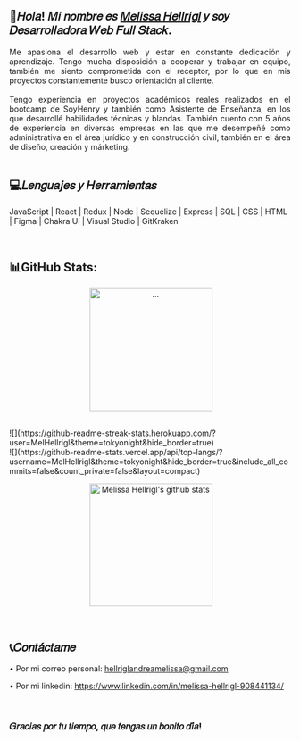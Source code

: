 ## 👋𝐻𝑜𝑙𝑎! 𝑀𝑖 𝑛𝑜𝑚𝑏𝑟𝑒 𝑒𝑠 [𝑀𝑒𝑙𝑖𝑠𝑠𝑎 𝐻𝑒𝑙𝑙𝑟𝑖𝑔𝑙](https://www.linkedin.com/in/melissa-hellrigl-908441134/) 𝑦 𝑠𝑜𝑦 𝐷𝑒𝑠𝑎𝑟𝑟𝑜𝑙𝑙𝑎𝑑𝑜𝑟𝑎 𝑊𝑒𝑏 𝐹𝑢𝑙𝑙 𝑆𝑡𝑎𝑐𝑘. 

<div align="justify">Me apasiona el desarrollo web y estar en constante dedicación y aprendizaje. Tengo mucha disposición a cooperar y trabajar en equipo, también me siento comprometida con el receptor, por lo que en mis proyectos constantemente busco orientación al cliente.</div>
</br>
<div align="justify">Tengo experiencia en proyectos académicos reales realizados en el bootcamp de SoyHenry y también como Asistente de Enseñanza, en los que desarrollé habilidades técnicas y blandas. También cuento con 5 años de experiencia en diversas empresas en las que me desempeñé como administrativa en el área jurídico y en construcción civil, también en el área de diseño, creación y márketing. </div>


</br>

## 💻𝐿𝑒𝑛𝑔𝑢𝑎𝑗𝑒𝑠 𝑦 𝐻𝑒𝑟𝑟𝑎𝑚𝑖𝑒𝑛𝑡𝑎𝑠
JavaScript | React | Redux | Node | Sequelize | Express | SQL | CSS | HTML | Figma | Chakra Ui | Visual Studio | GitKraken

</br>

## 📊GitHub Stats:
<p align="center">&nbsp;<img align="center" src="![](https://github-readme-stats.vercel.app/api?username=MelHellrigl&theme=tokyonight&hide_border=true&include_all_commits=false&count_private=false)" alt="..." height="220px" /></p><br/>
![](https://github-readme-streak-stats.herokuapp.com/?user=MelHellrigl&theme=tokyonight&hide_border=true)<br/>
![](https://github-readme-stats.vercel.app/api/top-langs/?username=MelHellrigl&theme=tokyonight&hide_border=true&include_all_commits=false&count_private=false&layout=compact)</div>

 <p align="center">&nbsp;<img align="center" src="https://github-readme-stats.vercel.app/api?username=MelHellrigl&count_private=true&hide=stars&show_icons=true&theme=dark&line_height=27" alt="Melissa Hellrigl's github stats" height="220px" /></p>

</br>

## 📞𝐶𝑜𝑛𝑡𝑎́𝑐𝑡𝑎𝑚𝑒
•	Por mi correo personal: hellriglandreamelissa@gmail.com

•	Por mi linkedin: https://www.linkedin.com/in/melissa-hellrigl-908441134/

</br>

### 𝐺𝑟𝑎𝑐𝑖𝑎𝑠 𝑝𝑜𝑟 𝑡𝑢 𝑡𝑖𝑒𝑚𝑝𝑜, 𝑞𝑢𝑒 𝑡𝑒𝑛𝑔𝑎𝑠 𝑢𝑛 𝑏𝑜𝑛𝑖𝑡𝑜 𝑑𝑖́𝑎!
